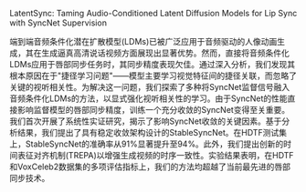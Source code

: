 LatentSync: Taming Audio-Conditioned Latent Diffusion Models for Lip Sync with SyncNet Supervision

端到端音频条件化潜在扩散模型(LDMs)已被广泛应用于音频驱动的人像动画生成，其在生成逼真高清说话视频方面展现出显著优势。然而，直接将音频条件化LDMs应用于唇部同步任务时，其同步精度表现欠佳。通过深入分析，我们发现其根本原因在于"捷径学习问题"——模型主要学习视觉特征间的捷径关联，而忽略了关键的视听相关性。为解决这一问题，我们探索了多种将SyncNet监督信号融入音频条件化LDMs的方法，以显式强化视听相关性的学习。由于SyncNet的性能直接影响监督模型的唇部同步精度，训练一个充分收敛的SyncNet变得至关重要。我们首次开展了系统性实证研究，揭示了影响SyncNet收敛的关键因素。基于分析结果，我们提出了具有稳定收敛架构设计的StableSyncNet。在HDTF测试集上，StableSyncNet的准确率从91%显著提升至94%。此外，我们提出创新的时间表征对齐机制(TREPA)以增强生成视频的时序一致性。实验结果表明，在HDTF和VoxCeleb2数据集的多项评估指标上，我们的方法均超越了当前最先进的唇部同步技术。